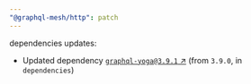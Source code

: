 ```yaml
---
"@graphql-mesh/http": patch
---
```

dependencies updates:
  - Updated dependency [`graphql-yoga@3.9.1` ↗︎](https://www.npmjs.com/package/graphql-yoga/v/3.9.1) (from `3.9.0`, in `dependencies`)
